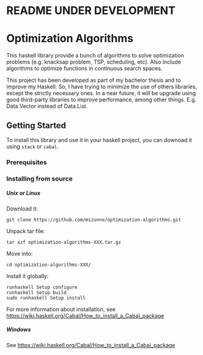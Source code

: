 # README UNDER DEVELOPMENT

# Optimization Algorithms

This haskell library provide a bunch of algorithms to solve optimization problems (e.g. knacksap problem, TSP, scheduling, etc). Also include algorithms to optimize functions in continuous search spaces.

This project has been developed as part of my bachelor thesis and to improve my Haskell. So, I have trying to minimize the use of others libraries, except the strictly necessary ones. In a near future, it will be upgrade using good third-party libraries to improve performance, among other things. E.g. Data.Vector instead of Data.List.

## Getting Started

To install this library and use it in your haskell project, you can downoad it using `stack` or `cabal`.

### Prerequisites

### Installing from source

##### Unix or Linux

Download it:

```
git clone https://github.com/mizunno/optimization-algorithms.git
```

Unpack tar file:
```
tar xzf optimization-algorithms-XXX.tar.gz
```

Move into:
```
cd optimization-algorithms-XXX/
```

Install it globally:
```
runhaskell Setup configure
runhaskell Setup build
sudo runhaskell Setup install 
```

For more information about installation, see https://wiki.haskell.org/Cabal/How_to_install_a_Cabal_package

##### Windows

See https://wiki.haskell.org/Cabal/How_to_install_a_Cabal_package